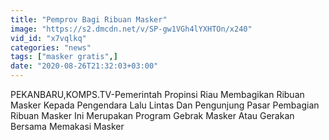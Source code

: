 ```yaml
---
title: "Pemprov Bagi Ribuan Masker"
image: "https://s2.dmcdn.net/v/SP-gw1VGh4lYXHTOn/x240"
vid_id: "x7vqlkq"
categories: "news"
tags: ["masker gratis",]
date: "2020-08-26T21:32:03+03:00"
---
```

PEKANBARU,KOMPS.TV-Pemerintah Propinsi Riau Membagikan Ribuan Masker Kepada Pengendara Lalu Lintas Dan Pengunjung Pasar Pembagian Ribuan Masker Ini Merupakan Program Gebrak Masker Atau Gerakan Bersama Memakasi Masker   <br>
